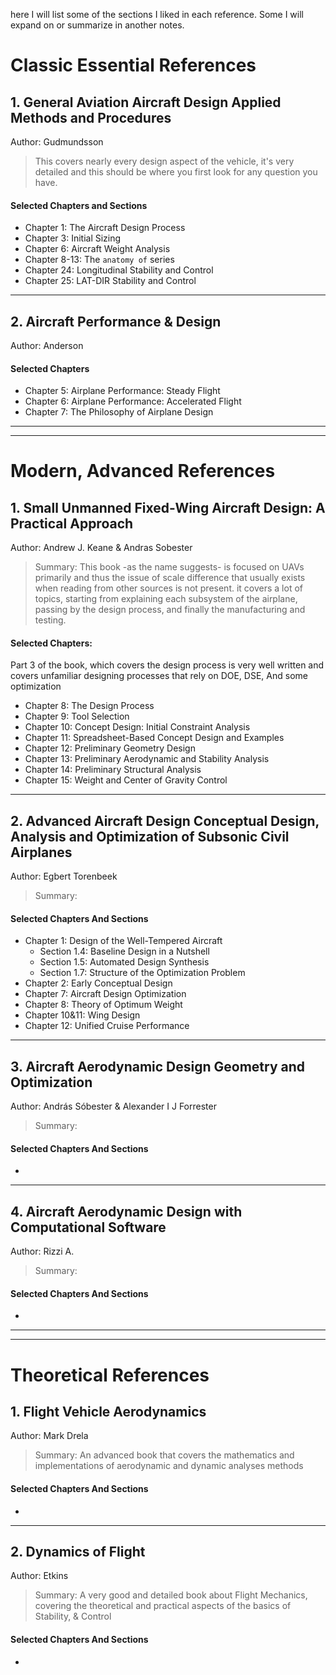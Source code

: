 here I will list some of the sections I liked in each reference. Some I will expand on or summarize in another notes.

# Classic Essential References
## 1. General Aviation Aircraft Design Applied Methods and Procedures
Author: Gudmundsson
> This covers nearly every design aspect of the vehicle, it's very detailed and this should be where you first look for any question you have.

#### Selected Chapters and Sections
- Chapter 1: The Aircraft Design Process
- Chapter 3: Initial Sizing
- Chapter 6: Aircraft Weight Analysis
- Chapter 8-13: The `anatomy of` series
- Chapter 24: Longitudinal Stability and Control
- Chapter 25:  LAT-DIR Stability and Control

---
## 2. Aircraft Performance & Design
Author: Anderson

#### Selected Chapters
- Chapter 5: Airplane Performance: Steady Flight
- Chapter 6: Airplane Performance: Accelerated Flight
- Chapter 7: The Philosophy of Airplane Design

---
---
# Modern, Advanced References
## 1. Small Unmanned Fixed-Wing Aircraft Design:  A Practical Approach
Author: Andrew J. Keane & Andras Sobester
>Summary: This book -as the name suggests- is focused on UAVs primarily and thus the issue of scale difference that usually exists when reading from other sources is not present. it covers a lot of topics, starting from explaining each subsystem of the airplane, passing by the design process, and finally the manufacturing and testing.

#### Selected Chapters:
Part 3 of the book, which covers the design process is very well written and covers unfamiliar designing processes that rely on DOE, DSE, And some optimization
- Chapter 8: The Design Process
- Chapter 9: Tool Selection
- Chapter 10: Concept Design: Initial Constraint Analysis
- Chapter 11: Spreadsheet-Based Concept Design and Examples
- Chapter 12: Preliminary Geometry Design
- Chapter 13: Preliminary Aerodynamic and Stability Analysis
- Chapter 14: Preliminary Structural Analysis
- Chapter 15: Weight and Center of Gravity Control

---
## 2. Advanced Aircraft Design Conceptual Design, Analysis and Optimization of Subsonic Civil Airplanes
Author: Egbert Torenbeek
>Summary:

#### Selected Chapters And Sections
- Chapter 1: Design of the Well-Tempered Aircraft
	- Section 1.4: Baseline Design in a Nutshell
	- Section 1.5: Automated Design Synthesis
	- Section 1.7: Structure of the Optimization Problem
- Chapter 2: Early Conceptual Design
- Chapter 7: Aircraft Design Optimization
- Chapter 8: Theory of Optimum Weight
- Chapter 10&11: Wing Design
- Chapter 12: Unified Cruise Performance


---
## 3. Aircraft Aerodynamic Design Geometry and Optimization
Author: András Sóbester & Alexander I J Forrester
>Summary:

#### Selected Chapters And Sections
- 


---
## 4. Aircraft Aerodynamic Design with Computational Software
Author: Rizzi A.
>Summary:

#### Selected Chapters And Sections
- 

---
---
# Theoretical References
## 1. Flight Vehicle Aerodynamics
Author: Mark Drela
>Summary: An advanced book that covers the mathematics and implementations of aerodynamic and dynamic analyses methods

#### Selected Chapters And Sections
- 


---
## 2. Dynamics of Flight
Author: Etkins
>Summary: A very good and detailed book about Flight Mechanics, covering the theoretical and practical aspects of the basics of Stability, & Control

#### Selected Chapters And Sections
- 